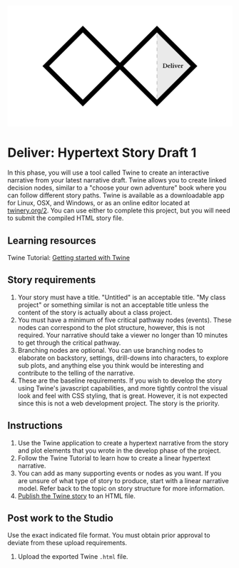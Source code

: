 ![Double Diamond Deliver Phase graphic](/assets/dd-process-deliver-1200px@2x.png)

# Deliver: Hypertext Story Draft 1

In this phase, you will use a tool called Twine to create an interactive narrative from your latest narrative draft. Twine allows you to create linked decision nodes, similar to a "choose your own adventure" book where you can follow different story paths. Twine is available as a downloadable app for Linux, OSX, and Windows, or as an online editor located at [twinery.org/2](https://twinery.org/2/). You can use either to complete this project, but you will need to submit the compiled HTML story file.

## Learning resources

Twine Tutorial: [Getting started with Twine](/topics/twine-tutorial-getting-started.md)

## Story requirements

1. Your story must have a title. "Untitled" is an acceptable title. "My class project" or something similar is not an acceptable title unless the content of the story is actually about a class project.
2. You must have a minimum of five critical pathway nodes \(events\). These nodes can correspond to the plot structure, however, this is not required. Your narrative should take a viewer no longer than 10 minutes to get through the critical pathway.
3. Branching nodes are optional. You can use branching nodes to elaborate on backstory, settings, drill-downs into characters, to explore sub plots, and anything else you think would be interesting and contribute to the telling of the narrative.
4. These are the baseline requirements. If you wish to develop the story using Twine's javascript capabilities, and more tightly control the visual look and feel with CSS styling,  that is great. However, it is not expected since this is not a web development project. The story is the priority.

## Instructions

1. Use the Twine application to create a hypertext narrative from the story and plot elements that you wrote in the develop phase of the project.
2. Follow the Twine Tutorial to learn how to create a linear hypertext narrative.
3. You can add as many supporting events or nodes as you want. If you are unsure of what type of story to produce, start with a linear narrative model. Refer back to the topic on story structure for more information.
4. [Publish the Twine story](https://twinery.org/wiki/twine2:playing_testing_proofing_and_publishing_stories) to an HTML file.

## Post work to the Studio

Use the exact indicated file format. You must obtain prior approval to deviate from these upload requirements.

1. Upload the exported Twine `.html` file.